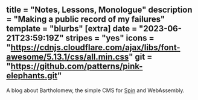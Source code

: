 title = "Notes, Lessons, Monologue"
description = "Making a public record of my failures"
template = "blurbs"
[extra]
date = "2023-06-21T23:59:19Z"
stripes = "yes"
icons = "https://cdnjs.cloudflare.com/ajax/libs/font-awesome/5.13.1/css/all.min.css"
git = "https://github.com/patterns/pink-elephants.git"
---
A blog about Bartholomew, the simple CMS for [Spin](https://github.com/fermyon/spin) and WebAssembly.
